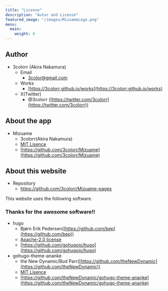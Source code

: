 ```yaml
---
title: "License"
description: "Autor and License"
featured_image: "/images/MizuameLogo.png"
menu:
  main:
    weight: 6
---
```


## Author
- 3colorr (Akira Nakamura)
  - Email
    - 3color@gmail.com
  - Works
    - [https://3colorr.github.io/works](https://3colorr.github.io/works)
  - X(Twitter)
    - @3colorr ([https://twitter.com/3colorr](https://twitter.com/3colorr))

## About the app
- Mizuame
  - 3colorr(Akira Nakamura)
  - [MIT Lisence](https://github.com/3colorr/Mizuame/blob/main/LICENSE)
  - [https://github.com/3colorr/Mizuame](https://github.com/3colorr/Mizuame)

## About this website
- Repository
  - https://github.com/3colorr/Mizuame-pages

  
This website uses the following software.  

### Thanks for the awesome software!!
- hugo
  - Bjørn Erik Pedersen([https://github.com/bep](https://github.com/bep))
  - [Apache-2.0 license](https://github.com/gohugoio/hugo/blob/master/LICENSE)
  - [https://github.com/gohugoio/hugo](https://github.com/gohugoio/hugo) 
- gohugo-theme-ananke
  - the New Dynamic/Bud Parr([https://github.com/theNewDynamic](https://github.com/theNewDynamic))
  - [MIT Lisence](https://github.com/theNewDynamic/gohugo-theme-ananke/blob/master/LICENSE.md)
  - [https://github.com/theNewDynamic/gohugo-theme-ananke](https://github.com/theNewDynamic/gohugo-theme-ananke)
